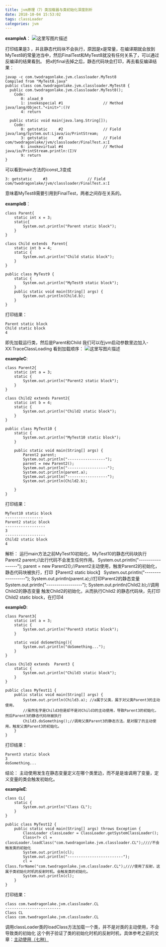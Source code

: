 ```yaml
---
title: jvm原理（7）类加载器与类初始化深度剖析
date: 2018-10-04 15:53:02
tags: classLoader
categories: jvm
---
```


**exampleA**：
![这里写图片描述](20180303154639636.png)
<!-- more -->
打印结果是3 ，并且静态代码块不会执行，原因是x是常量，在编译期就会放到MyTest8的常量池当中，然后FinalTest和MyTest8就没有任何关系了，可以通过反编译的结果看到。
把x的final去掉之后，静态代码块会打印，再去看反编译结果：

```
javap -c com.twodragonlake.jvm.classloader.MyTest8
Compiled from "MyTest8.java"
public class com.twodragonlake.jvm.classloader.MyTest8 {
  public com.twodragonlake.jvm.classloader.MyTest8();
    Code:
       0: aload_0
       1: invokespecial #1                  // Method java/lang/Object."<init>":()V
       4: return

  public static void main(java.lang.String[]);
    Code:
       0: getstatic     #2                  // Field java/lang/System.out:Ljava/io/PrintStream;
       3: getstatic     #3                  // Field com/twodragonlake/jvm/classloader/FinalTest.x:I
       6: invokevirtual #4                  // Method java/io/PrintStream.println:(I)V
       9: return
}

```
可以看到main方法的iconst_3变成
```
3: getstatic     #3                  // Field com/twodragonlake/jvm/classloader/FinalTest.x:I
```
意味着MyTest8需要引用到FinalTest，两者之间存在关系的。

**exampleB**：
```
class Parent{
    static int x = 3;
    static{
        System.out.println("Parent static block");
    }
}

class Child extends  Parent{
    static int b = 4;
    static {
        System.out.println("Child static block");
    }
}

public class MyTest9 {
    static {
        System.out.println("MyTest9 static block");
    }
    public static void main(String[] args) {
        System.out.println(Child.b);
    }
}

```
打印结果：

```
Parent static block
Child static block
4
```
即先加载运行类，然后是Parent和Child
我们可以在jvm启动参数里边加入-XX:TraceClassLoading 看到加载顺序：
![这里写图片描述](20180303160528398.png)

**exampleC**:

```
class Parent2{
    static int a = 3;
    static {
        System.out.println("Parent2 static block");
    }
}

class Child2 extends Parent2{
    static int b = 4;
    static {
        System.out.println("Child2 static block");
    }
}

public class MyTest10 {
    static {
        System.out.println("MyTest10 static block");
    }

    public static void main(String[] args) {
        Parent2 parent;
        System.out.println("-----------------");
        parent = new Parent2();
        System.out.println("------------------");
        System.out.println(parent.a);
        System.out.println("------------------");
        System.out.println(Child2.b);

    }
}
```
打印结果：

```
MyTest10 static block
-----------------
Parent2 static block
------------------
3
------------------
Child2 static block
4
```
解析：
		运行main方法之前MyTest10初始化，MyTest10的静态代码块执行
        Parent2 parent;//此行代码不会发生任何作用。
        System.out.println("-----------------");
        parent = new Parent2();//Parent2主动使用，触发Parent2的初始化，静态代码块被执行，打印【Parent2 static block】
        System.out.println("------------------");
        System.out.println(parent.a);//打印Parent2的静态变量
        System.out.println("------------------");
        System.out.println(Child2.b);//调用Child2的静态变量 触发Child2的初始化，从而执行Child2 的静态代码块，先打印Child2 static block，在打印4

**exampleD**:

```
class Parent3{
    static int a = 3;
    static {
        System.out.println("Parent3 static block");
    }

    static void doSomething(){
        System.out.println("doSomething...");
    }
}

class Child3 extends  Parent3 {
    static {
        System.out.println("Child3 static block");
    }
}

public class MyTest11 {
    public static void main(String[] args) {
        System.out.println(Child3.a); //a属于父类，属于对父类Parent3的主动使用，
        //虽然名字是Child3但是却不是对Child3的主动使用，导致Parent3的初始化，然后Parent3的静态代码块被执行
        Child3.doSomething();//调用父类Parent3的静态方法，是对服了的主动使用，触发父类Parent3的初始化。
    }
}
```
打印结果：

```
Parent3 static block
3
doSomething...
```
结论：
主动使用发生在静态变量定义在哪个类里边，而不是是谁调用了变量，定义变量的类会触发初始化。

**exampleE**:
```
class CL{
    static {
        System.out.println("Class CL");
    }
}

public class MyTest12 {
    public static void main(String[] args) throws Exception {
        ClassLoader classLoader = ClassLoader.getSystemClassLoader();
        Class<?> cl = classLoader.loadClass("com.twodragonlake.jvm.classloader.CL");////不会触发类的初始化
        System.out.println(cl);
        System.out.println("-------------------------");
        cl = Class.forName("com.twodragonlake.jvm.classloader.CL");////使用了反射，这属于类初始化时机的反射时机。会触发类的初始化。
        System.out.println(cl);
    }
}
```
打印结果：

```
class com.twodragonlake.jvm.classloader.CL
-------------------------
Class CL
class com.twodragonlake.jvm.classloader.CL
```
调用classLoader类的loadClass方法加载一个类，并不是对类的主动使用，不会导致类的初始化
这个例子验证了类的初始化时机的反射时机，具体参考之前的文章：[主动使用（七种）](http://blog.csdn.net/wzq6578702/article/details/79369460)
